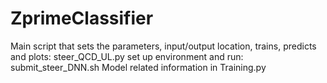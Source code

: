 # ZprimeClassifier
Main script that sets the parameters, input/output location, trains, predicts and plots: steer_QCD_UL.py
set up environment and run: submit_steer_DNN.sh
Model related information in Training.py
